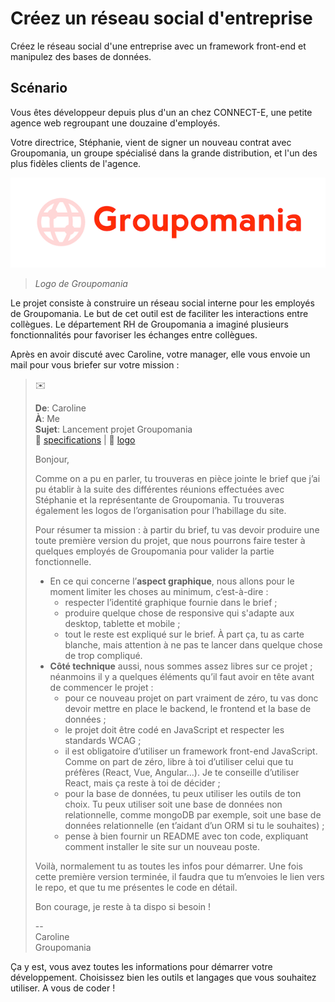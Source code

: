 # Créez un réseau social d'entreprise

Créez le réseau social d'une entreprise avec un framework front-end et manipulez des bases de données.

## Scénario

Vous êtes développeur depuis plus d'un an chez CONNECT-E, une petite agence web regroupant une douzaine d'employés.

Votre directrice, Stéphanie, vient de signer un nouveau contrat avec Groupomania, un groupe spécialisé dans la grande distribution, et l'un des plus fidèles clients de l'agence.

![logo groupomania](docs/groupomanialogo.png)
> *Logo de Groupomania*

Le projet consiste à construire un réseau social interne pour les employés de Groupomania. Le but de cet outil est de faciliter les interactions entre collègues. Le département RH de Groupomania a imaginé plusieurs fonctionnalités pour favoriser les échanges entre collègues.

Après en avoir discuté avec Caroline, votre manager, elle vous envoie un mail pour vous briefer sur votre mission :

>
> :envelope:
>
> **De**: Caroline <br />
> **À**: Me <br />
> **Sujet**: Lancement projet Groupomania <br />
> :paperclip: [specifications](docs/specifications.pdf) | :paperclip: [logo](https://course.oc-static.com/projects/DWJ_FR_P7/Groupomania+Logos.zip)
>
> Bonjour,
>
> Comme on a pu en parler, tu trouveras en pièce jointe le brief que j’ai pu établir à la suite des différentes réunions effectuées avec Stéphanie et la représentante de Groupomania. Tu trouveras également les logos de l’organisation pour l’habillage du site. 
>
>Pour résumer ta mission : à partir du brief, tu vas devoir produire une toute première version du projet, que nous pourrons faire tester à quelques employés de Groupomania pour valider la partie fonctionnelle. 
> * En ce qui concerne l’**aspect graphique**, nous allons pour le moment limiter les choses au minimum, c’est-à-dire :
>   * respecter l’identité graphique fournie dans le brief ;
>   * produire quelque chose de responsive qui s'adapte aux desktop, tablette et mobile ;
>   * tout le reste est expliqué sur le brief. À part ça, tu as carte blanche, mais attention à ne pas te lancer dans quelque chose de trop compliqué.
> * **Côté technique** aussi, nous sommes assez libres sur ce projet ; néanmoins il y a quelques éléments qu’il faut avoir en tête avant de commencer le projet :
>   * pour ce nouveau projet on part vraiment de zéro, tu vas donc devoir mettre en place le backend, le frontend et la base de données ;
>   * le projet doit être codé en JavaScript et respecter les standards WCAG ;
>   * il est obligatoire d’utiliser un framework front-end JavaScript. Comme on part de zéro, libre à toi d’utiliser celui que tu préfères (React, Vue, Angular…). Je te conseille d’utiliser React, mais ça reste à toi de décider ;
>   * pour la base de données, tu peux utiliser les outils de ton choix. Tu peux utiliser soit une base de données non relationnelle, comme mongoDB par exemple, soit une base de données relationnelle (en t’aidant d’un ORM si tu le souhaites) ;
>   * pense à bien fournir un README avec ton code, expliquant comment installer le site sur un nouveau poste.
>
> Voilà, normalement tu as toutes les infos pour démarrer. Une fois cette première version terminée, il faudra que tu m’envoies le lien vers le repo, et que tu me présentes le code en détail.
>
> Bon courage, je reste à ta dispo si besoin !
>
> -- <br />
> Caroline <br />
> Groupomania
>

Ça y est, vous avez toutes les informations pour démarrer votre développement. Choisissez bien les outils et langages que vous souhaitez utiliser. A vous de coder !
